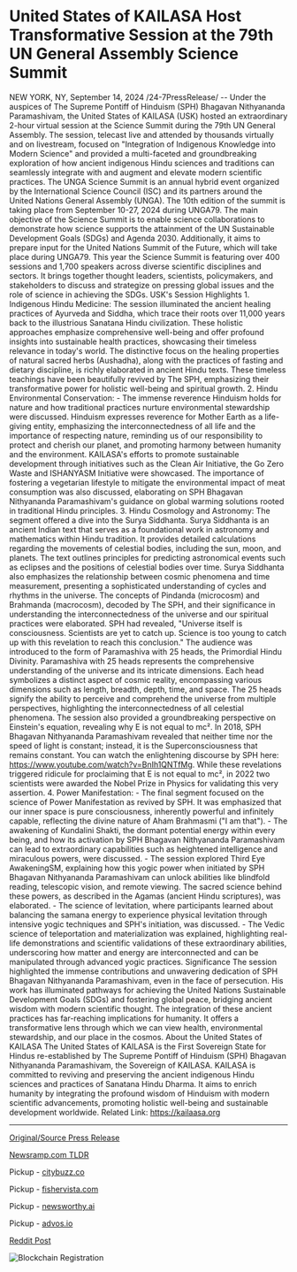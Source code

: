 # United States of KAILASA Host Transformative Session at the 79th UN General Assembly Science Summit

NEW YORK, NY, September 14, 2024 /24-7PressRelease/ -- Under the auspices of The Supreme Pontiff of Hinduism (SPH) Bhagavan Nithyananda Paramashivam, the United States of KAILASA (USK) hosted an extraordinary 2-hour virtual session at the Science Summit during the 79th UN General Assembly.   The session, telecast live and attended by thousands virtually and on livestream, focused on "Integration of Indigenous Knowledge into Modern Science" and provided a multi-faceted and groundbreaking exploration of how ancient indigenous Hindu sciences and traditions can seamlessly integrate with and augment and elevate modern scientific practices.  The UNGA Science Summit is an annual hybrid event organized by the International Science Council (ISC) and its partners around the United Nations General Assembly (UNGA).   The 10th edition of the summit is taking place from September 10-27, 2024 during UNGA79.  The main objective of the Science Summit is to enable science collaborations to demonstrate how science supports the attainment of the UN Sustainable Development Goals (SDGs) and Agenda 2030.  Additionally, it aims to prepare input for the United Nations Summit of the Future, which will take place during UNGA79.  This year the Science Summit is featuring over 400 sessions and 1,700 speakers across diverse scientific disciplines and sectors. It brings together thought leaders, scientists, policymakers, and stakeholders to discuss and strategize on pressing global issues and the role of science in achieving the SDGs.  USK's Session Highlights  1. Indigenous Hindu Medicine:  The session illuminated the ancient healing practices of Ayurveda and Siddha, which trace their roots over 11,000 years back to the illustrious Sanatana Hindu civilization.   These holistic approaches emphasize comprehensive well-being and offer profound insights into sustainable health practices, showcasing their timeless relevance in today's world.  The distinctive focus on the healing properties of natural sacred herbs (Aushadha), along with the practices of fasting and dietary discipline, is richly elaborated in ancient Hindu texts.   These timeless teachings have been beautifully revived by The SPH, emphasizing their transformative power for holistic well-being and spiritual growth.  2. Hindu Environmental Conservation:   - The immense reverence Hinduism holds for nature and how traditional practices nurture environmental stewardship were discussed.   Hinduism expresses reverence for Mother Earth as a life-giving entity, emphasizing the interconnectedness of all life and the importance of respecting nature, reminding us of our responsibility to protect and cherish our planet, and promoting harmony between humanity and the environment. KAILASA's efforts to promote sustainable development through initiatives such as the Clean Air Initiative, the Go Zero Waste and ISHANYASM Initiative were showcased.  The importance of fostering a vegetarian lifestyle to mitigate the environmental impact of meat consumption was also discussed, elaborating on SPH Bhagavan Nithyananda Paramashivam's guidance on global warming solutions rooted in traditional Hindu principles.  3. Hindu Cosmology and Astronomy:  The segment offered a dive into the Surya Siddhanta.  Surya Siddhanta is an ancient Indian text that serves as a foundational work in astronomy and mathematics within Hindu tradition.   It provides detailed calculations regarding the movements of celestial bodies, including the sun, moon, and planets.   The text outlines principles for predicting astronomical events such as eclipses and the positions of celestial bodies over time.  Surya Siddhanta also emphasizes the relationship between cosmic phenomena and time measurement, presenting a sophisticated understanding of cycles and rhythms in the universe.   The concepts of Pindanda (microcosm) and Brahmanda (macrocosm), decoded by The SPH, and their significance in understanding the interconnectedness of the universe and our spiritual practices were elaborated.   SPH had revealed, "Universe itself is consciousness. Scientists are yet to catch up. Science is too young to catch up with this revelation to reach this conclusion."  The audience was introduced to the form of Paramashiva with 25 heads, the Primordial Hindu Divinity.  Paramashiva with 25 heads represents the comprehensive understanding of the universe and its intricate dimensions.   Each head symbolizes a distinct aspect of cosmic reality, encompassing various dimensions such as length, breadth, depth, time, and space.  The 25 heads signify the ability to perceive and comprehend the universe from multiple perspectives, highlighting the interconnectedness of all celestial phenomena.  The session also provided a groundbreaking perspective on Einstein's equation, revealing why E is not equal to mc².   In 2018, SPH Bhagavan Nithyananda Paramashivam revealed that neither time nor the speed of light is constant; instead, it is the Superconsciousness that remains constant.   You can watch the enlightening discourse by SPH here: https://www.youtube.com/watch?v=BnIh1QNTfMg.  While these revelations triggered ridicule for proclaiming that E is not equal to mc², in 2022 two scientists were awarded the Nobel Prize in Physics for validating this very assertion.  4. Power Manifestation:  - The final segment focused on the science of Power Manifestation as revived by SPH.   It was emphasized that our inner space is pure consciousness, inherently powerful and infinitely capable, reflecting the divine nature of Aham Brahmasmi ("I am that").  - The awakening of Kundalini Shakti, the dormant potential energy within every being, and how its activation by SPH Bhagavan Nithyananda Paramashivam can lead to extraordinary capabilities such as heightened intelligence and miraculous powers, were discussed.  - The session explored Third Eye AwakeningSM, explaining how this yogic power when initiated by SPH Bhagavan Nithyananda Paramashivam can unlock abilities like blindfold reading, telescopic vision, and remote viewing.   The sacred science behind these powers, as described in the Agamas (ancient Hindu scriptures), was elaborated.  - The science of levitation, where participants learned about balancing the samana energy to experience physical levitation through intensive yogic techniques and SPH's initiation, was discussed.  - The Vedic science of teleportation and materialization was explained, highlighting real-life demonstrations and scientific validations of these extraordinary abilities, underscoring how matter and energy are interconnected and can be manipulated through advanced yogic practices.  Significance  The session highlighted the immense contributions and unwavering dedication of SPH Bhagavan Nithyananda Paramashivam, even in the face of persecution.   His work has illuminated pathways for achieving the United Nations Sustainable Development Goals (SDGs) and fostering global peace, bridging ancient wisdom with modern scientific thought.  The integration of these ancient practices has far-reaching implications for humanity.   It offers a transformative lens through which we can view health, environmental stewardship, and our place in the cosmos.  About the United States of KAILASA  The United States of KAILASA is the First Sovereign State for Hindus re-established by The Supreme Pontiff of Hinduism (SPH) Bhagavan Nithyananda Paramashivam, the Sovereign of KAILASA.   KAILASA is committed to reviving and preserving the ancient indigenous Hindu sciences and practices of Sanatana Hindu Dharma.   It aims to enrich humanity by integrating the profound wisdom of Hinduism with modern scientific advancements, promoting holistic well-being and sustainable development worldwide.  Related Link: https://kailaasa.org 

---

[Original/Source Press Release](https://www.24-7pressrelease.com/press-release/514294/united-states-of-kailasa-host-transformative-session-at-the-79th-un-general-assembly-science-summit)
                    

[Newsramp.com TLDR](https://newsramp.com/curated-news/usk-hosts-groundbreaking-virtual-session-at-un-science-summit/8680c2dbf108aa9368aa5fc2534f53d2) 


Pickup - [citybuzz.co](https://citybuzz.co/2024/09/14/united-states-of-kailasa-hosts-session-on-indigenous-knowledge-at-un-general-assembly-science-summit)

Pickup - [fishervista.com](https://fishervista.com/en/united-states-of-kailasa-hosts-session-on-indigenous-knowledge-at-un-general-assembly-science-summit/20246828)

Pickup - [newsworthy.ai](https://newsworthy.ai/curated/united-states-of-kailasa-hosts-session-on-indigenous-knowledge-at-un-general-assembly-science-summit/20246828)

Pickup - [advos.io](https://advos.io/en/united-states-of-kailasa-hosts-session-on-indigenous-knowledge-at-un-general-assembly-science-summit/20246828)
 



[Reddit Post](https://www.reddit.com/r/newsramp/comments/1fh6tmr/usk_hosts_groundbreaking_virtual_session_at_un/) 



![Blockchain Registration](https://cdn.newsramp.app/24-7PressRelease/qrcode/249/14/rendRl7f.webp)
